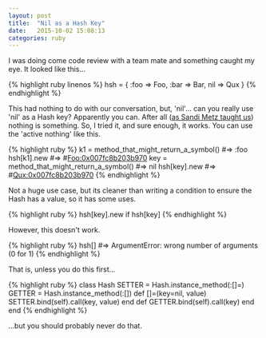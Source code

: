 ```yaml
---
layout: post
title:  "Nil as a Hash Key"
date:   2015-10-02 15:08:13
categories: ruby
---
```

I was doing come code review with a team mate and something caught my eye.  It looked like this...

{% highlight ruby linenos %}
hsh = {
  :foo => Foo,
  :bar => Bar,
  nil  => Qux
}
{% endhighlight %}

This had nothing to do with our conversation, but, 'nil'...  can you really use 'nil' as a Hash key?  Apparently you can. After all ([as Sandi Metz taught us](https://youtu.be/OMPfEXIlTVE)) nothing is something. So, I tried it, and sure enough, it works.  You can use the 'active nothing' like this.

{% highlight ruby %}
k1 = method_that_might_return_a_symbol()
#=> :foo
hsh[k1].new
#=> #<Foo:0x007fc8b203b970>
key = method_that_might_return_a_symbol()
#=> nil
hsh[key].new
#=> #<Qux:0x007fc8b203b970>
{% endhighlight %}

Not a huge use case, but its cleaner than writing a condition to ensure the Hash has a value, so it has some uses.  

{% highlight ruby %}
hsh[key].new if hsh[key]
{% endhighlight %}

However, this doesn't work.

{% highlight ruby %}
hsh[]
#=> ArgumentError: wrong number of arguments (0 for 1)
{% endhighlight %}

That is, unless you do this first...

{% highlight ruby %}
class Hash
  SETTER = Hash.instance_method(:[]=)
  GETTER = Hash.instance_method(:[])
  def []=(key=nil, value)
    SETTER.bind(self).call(key, value)
  end
  def [](key=nil)
    GETTER.bind(self).call(key)
  end
end
{% endhighlight %}

...but you should probably never do that.
